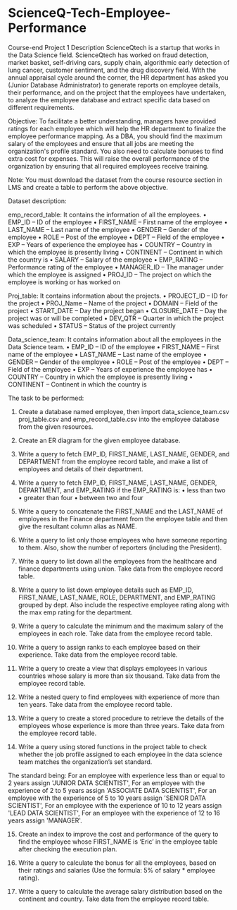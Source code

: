 # ScienceQ-Tech-Employee-Performance

Course-end Project 1
Description
ScienceQtech is a startup that works in the Data Science field. ScienceQtech has worked on fraud detection, market basket, self-driving cars, supply chain, algorithmic early detection of lung cancer, customer sentiment, and the drug discovery field. With the annual appraisal cycle around the corner, the HR department has asked you (Junior Database Administrator) to generate reports on employee details, their performance, and on the project that the employees have undertaken, to analyze the employee database and extract specific data based on different requirements.
 
Objective: 
To facilitate a better understanding, managers have provided ratings for each employee which will help the HR department to finalize the employee performance mapping. As a DBA, you should find the maximum salary of the employees and ensure that all jobs are meeting the organization's profile standard. You also need to calculate bonuses to find extra cost for expenses. This will raise the overall performance of the organization by ensuring that all required employees receive training.
 
Note: You must download the dataset from the course resource section in LMS and create a table to perform the above objective.

 
Dataset description:
 
emp_record_table: It contains the information of all the employees.
•	EMP_ID – ID of the employee
•	FIRST_NAME – First name of the employee
•	LAST_NAME – Last name of the employee
•	GENDER – Gender of the employee
•	ROLE – Post of the employee
•	DEPT – Field of the employee
•	EXP – Years of experience the employee has
•	COUNTRY – Country in which the employee is presently living
•	CONTINENT – Continent in which the country is
•	SALARY – Salary of the employee
•	EMP_RATING – Performance rating of the employee
•	MANAGER_ID – The manager under which the employee is assigned 
•	PROJ_ID – The project on which the employee is working or has worked on

 
Proj_table: It contains information about the projects.
•	PROJECT_ID – ID for the project
•	PROJ_Name – Name of the project
•	DOMAIN – Field of the project
•	START_DATE – Day the project began
•	CLOSURE_DATE – Day the project was or will be completed
•	DEV_QTR – Quarter in which the project was scheduled
•	STATUS – Status of the project currently
 
Data_science_team: It contains information about all the employees in the Data Science team.
•	EMP_ID – ID of the employee
•	FIRST_NAME – First name of the employee
•	LAST_NAME – Last name of the employee
•	GENDER – Gender of the employee
•	ROLE – Post of the employee
•	DEPT – Field of the employee
•	EXP – Years of experience the employee has
•	COUNTRY – Country in which the employee is presently living
•	CONTINENT – Continent in which the country is



 
The task to be performed: 
 
1.	Create a database named employee, then import data_science_team.csv proj_table.csv and emp_record_table.csv into the employee database from the given resources.
 
2.	Create an ER diagram for the given employee database.
 
3.	Write a query to fetch EMP_ID, FIRST_NAME, LAST_NAME, GENDER, and DEPARTMENT from the employee record table, and make a list of employees and details of their department.
 
4.	Write a query to fetch EMP_ID, FIRST_NAME, LAST_NAME, GENDER, DEPARTMENT, and EMP_RATING if the EMP_RATING is: 
•	less than two
•	greater than four 
•	between two and four
 
5.	Write a query to concatenate the FIRST_NAME and the LAST_NAME of employees in the Finance department from the employee table and then give the resultant column alias as NAME.
 
6.	Write a query to list only those employees who have someone reporting to them. Also, show the number of reporters (including the President).
7.	Write a query to list down all the employees from the healthcare and finance departments using union. Take data from the employee record table.
 
8.	Write a query to list down employee details such as EMP_ID, FIRST_NAME, LAST_NAME, ROLE, DEPARTMENT, and EMP_RATING grouped by dept. Also include the respective employee rating along with the max emp rating for the department.
 
9.	Write a query to calculate the minimum and the maximum salary of the employees in each role. Take data from the employee record table.
 
10.	Write a query to assign ranks to each employee based on their experience. Take data from the employee record table.
 
11.	Write a query to create a view that displays employees in various countries whose salary is more than six thousand. Take data from the employee record table.
 
12.	Write a nested query to find employees with experience of more than ten years. Take data from the employee record table.
 
13.	Write a query to create a stored procedure to retrieve the details of the employees whose experience is more than three years. Take data from the employee record table.
 
14.	Write a query using stored functions in the project table to check whether the job profile assigned to each employee in the data science team matches the organization’s set standard.
 
The standard being:
For an employee with experience less than or equal to 2 years assign 'JUNIOR DATA SCIENTIST',
For an employee with the experience of 2 to 5 years assign 'ASSOCIATE DATA SCIENTIST',
For an employee with the experience of 5 to 10 years assign 'SENIOR DATA SCIENTIST',
For an employee with the experience of 10 to 12 years assign 'LEAD DATA SCIENTIST',
For an employee with the experience of 12 to 16 years assign 'MANAGER'.
 
15.	Create an index to improve the cost and performance of the query to find the employee whose FIRST_NAME is ‘Eric’ in the employee table after checking the execution plan.
 
16.	Write a query to calculate the bonus for all the employees, based on their ratings and salaries (Use the formula: 5% of salary * employee rating).
 
17.	Write a query to calculate the average salary distribution based on the continent and country. Take data from the employee record table.

